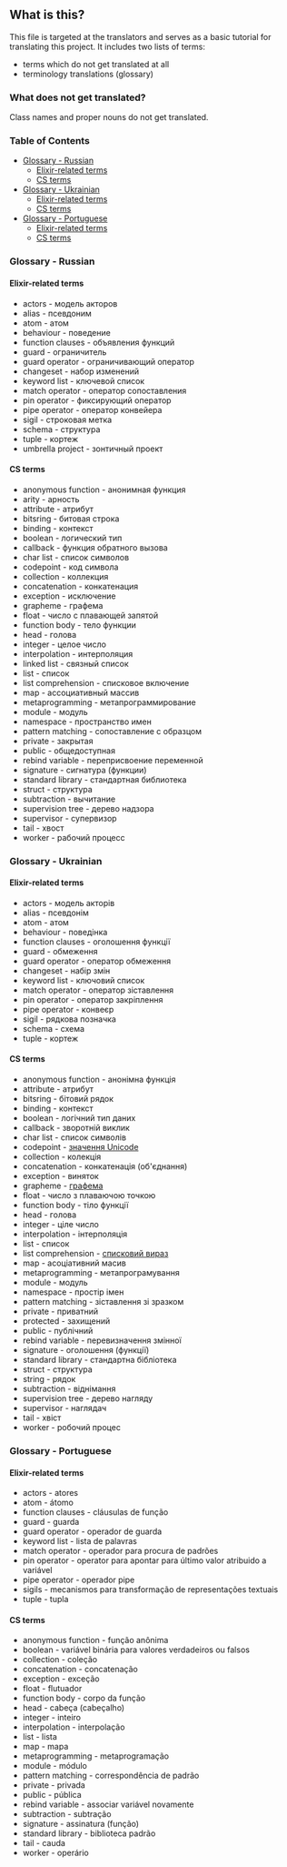 ## What is this?

This file is targeted at the translators and serves as a basic tutorial for translating this project. It includes two lists of terms:
  - terms which do not get translated at all
  - terminology translations (glossary)

### What does not get translated?

Class names and proper nouns do not get translated.


### Table of Contents

- [Glossary - Russian](#glossary-russian)
  - [Elixir-related terms](#russian-elixir-related-terms)
  - [CS terms](#russian-cs-terms)
- [Glossary - Ukrainian](#glossary-ukrainian)
  - [Elixir-related terms](#ukrainian-elixir-related-terms)
  - [CS terms](#ukrainian-cs-terms)
- [Glossary - Portuguese](#glossary-portuguese)
  - [Elixir-related terms](#portuguese-elixir-related-terms)
  - [CS terms](#portuguese-cs-terms)

### <a name="glossary-russian"></a> Glossary - Russian

#### <a name="russian-elixir-related-terms"></a> Elixir-related terms

- actors - модель акторов
- alias - псевдоним
- atom - атом
- behaviour - поведение
- function clauses - объявления функций
- guard - ограничитель
- guard operator - ограничивающий оператор
- changeset - набор изменений
- keyword list - ключевой список
- match operator - оператор сопоставления
- pin operator - фиксирующий оператор
- pipe operator - оператор конвейера
- sigil - строковая метка
- schema - структура
- tuple - кортеж
- umbrella project - зонтичный проект

#### <a name="russian-cs-terms"></a> CS terms

- anonymous function - анонимная функция
- arity - арность
- attribute - атрибут
- bitsring - битовая строка
- binding - контекст
- boolean - логический тип
- callback - функция обратного вызова
- char list - список символов
- codepoint - код символа
- collection - коллекция
- concatenation - конкатенация
- exception - исключение
- grapheme - графема
- float - число с плавающей запятой
- function body - тело функции
- head - голова
- integer - целое число
- interpolation - интерполяция
- linked list - связный список
- list - список
- list comprehension - списковое включение
- map - ассоциативный массив
- metaprogramming - метапрограммирование
- module - модуль
- namespace - пространство имен
- pattern matching - сопоставление с образцом
- private - закрытая
- public - общедоступная
- rebind variable - переприсвоение переменной
- signature - сигнатура (функции)
- standard library - стандартная библиотека
- struct - структура
- subtraction - вычитание
- supervision tree - дерево надзора
- supervisor - супервизор
- tail - хвост
- worker - рабочий процесс


### <a name="glossary-ukrainian"></a> Glossary - Ukrainian

#### <a name="ukrainian-elixir-related-terms"></a> Elixir-related terms

- actors - модель акторів
- alias - псевдонім
- atom - атом
- behaviour - поведінка
- function clauses - оголошення функції
- guard - обмеження
- guard operator - оператор обмеження
- changeset - набір змін
- keyword list - ключовий список
- match operator - оператор зіставлення
- pin operator - оператор закріплення
- pipe operator - конвеєр
- sigil - рядкова позначка
- schema - схема
- tuple - кортеж

#### <a name="ukrainian-cs-terms"></a> CS terms

- anonymous function - анонімна функція
- attribute - атрибут
- bitsring - бітовий рядок
- binding - контекст
- boolean - логічний тип даних
- callback - зворотній виклик
- char list - список символів
- codepoint - [значення Unicode](http://unicode.org/glossary/#code_point)
- collection - колекція
- concatenation - конкатенація (об'єднання)
- exception - виняток
- grapheme - [графема](https://uk.wikipedia.org/wiki/%D0%93%D1%80%D0%B0%D1%84%D0%B5%D0%BC%D0%B0)
- float - число з плаваючою точкою
- function body - тіло функції
- head - голова
- integer - ціле число
- interpolation - інтерполяція
- list - список
- list comprehension - [списковий вираз](https://uk.wikipedia.org/wiki/%D0%A1%D0%BF%D0%B8%D1%81%D0%BA%D0%BE%D0%B2%D1%96_%D0%B2%D0%B8%D1%80%D0%B0%D0%B7%D0%B8)
- map - асоціативний масив
- metaprogramming - метапрограмування
- module - модуль
- namespace - простір імен
- pattern matching - зіставлення зі зразком
- private - приватний
- protected - захищений
- public - публічний
- rebind variable - перевизначення змінної
- signature - оголошення (функції)
- standard library - стандартна бібліотека
- struct - структура
- string - рядок
- subtraction - віднімання
- supervision tree - дерево нагляду
- supervisor - наглядач
- tail - хвіст
- worker - робочий процес

### <a name="glossary-portuguese"></a> Glossary - Portuguese

#### <a name="portuguese-elixir-related-terms"></a> Elixir-related terms

- actors - atores
- atom - átomo
- function clauses - cláusulas de função
- guard - guarda
- guard operator - operador de guarda
- keyword list - lista de palavras
- match operator - operador para procura de padrões
- pin operator - operator para apontar para último valor atribuido a variável
- pipe operator - operador pipe
- sigils - mecanismos para transformação de representações textuais
- tuple - tupla

#### <a name="portuguese-cs-terms"></a> CS terms

- anonymous function - função anônima
- boolean - variável binária para valores verdadeiros ou falsos
- collection - coleção
- concatenation - concatenação
- exception - exceção
- float - flutuador
- function body - corpo da função
- head - cabeça (cabeçalho)
- integer - inteiro
- interpolation - interpolação
- list - lista
- map - mapa
- metaprogramming - metaprogramação
- module - módulo
- pattern matching - correspondência de padrão
- private - privada
- public - pública
- rebind variable - associar variável novamente
- subtraction - subtração
- signature - assinatura (função)
- standard library - biblioteca padrão
- tail - cauda
- worker - operário
